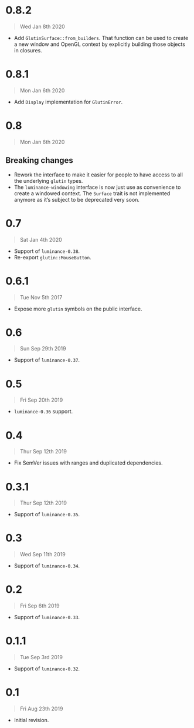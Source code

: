 # 0.8.2

> Wed Jan 8th 2020

- Add `GlutinSurface::from_builders`. That function can be used to create a new window and OpenGL
  context by explicitly building those objects in closures.

# 0.8.1

> Mon Jan 6th 2020

- Add `Display` implementation for `GlutinError`.

# 0.8

> Mon Jan 6th 2020

## Breaking changes

- Rework the interface to make it easier for people to have access to all the underlying `glutin`
  types.
- The `luminance-windowing` interface is now just use as convenience to create a windowed context.
  The `Surface` trait is not implemented anymore as it’s subject to be deprecated very soon.

# 0.7

> Sat Jan 4th 2020

- Support of `luminance-0.38`.
- Re-export `glutin::MouseButton`.

# 0.6.1

> Tue Nov 5th 2017

- Expose more `glutin` symbols on the public interface.

# 0.6

> Sun Sep 29th 2019

- Support of `luminance-0.37`.

# 0.5

> Fri Sep 20th 2019

- `luminance-0.36` support.

# 0.4

> Thur Sep 12th 2019

- Fix SemVer issues with ranges and duplicated dependencies.

# 0.3.1

> Thur Sep 12th 2019

- Support of `luminance-0.35`.

# 0.3

> Wed Sep 11th 2019

- Support of `luminance-0.34`.

# 0.2

> Fri Sep 6th 2019

- Support of `luminance-0.33`.

# 0.1.1

> Tue Sep 3rd 2019

- Support of `luminance-0.32`.

# 0.1

> Fri Aug 23th 2019

- Initial revision.
